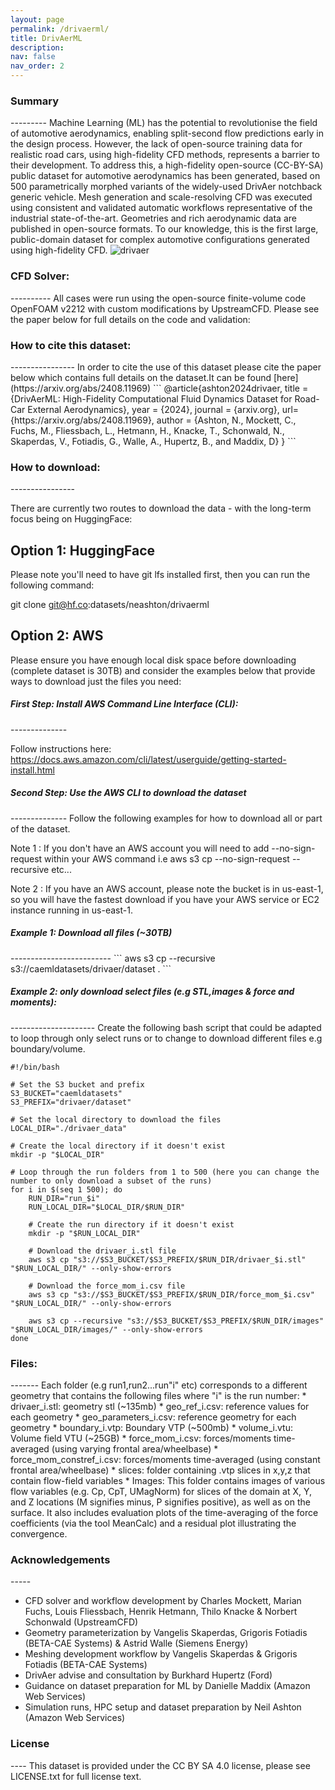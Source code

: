 ```yaml
---
layout: page
permalink: /drivaerml/
title: DrivAerML
description: 
nav: false
nav_order: 2
---
```


<h3>Summary</h3>
---------
Machine Learning (ML) has the potential to revolutionise the field of automotive aerodynamics, enabling split-second flow predictions early in the design process.
However, the lack of open-source training data for realistic road cars, using high-fidelity CFD methods, represents a barrier to their development.
To address this, a high-fidelity open-source (CC-BY-SA) public dataset for automotive aerodynamics has been generated, based on 500 parametrically morphed variants of the widely-used DrivAer notchback generic vehicle. Mesh generation and scale-resolving CFD was executed using consistent and validated automatic workflows representative of the industrial state-of-the-art. Geometries and rich aerodynamic data are published in open-source formats. To our knowledge, this is the first large, public-domain dataset for complex automotive configurations generated using high-fidelity CFD.

<img class="photo" alt="drivaer" src="{{ site.baseurl }}/assets/img/drivaer1.png">
<h3>CFD Solver:</h3>
----------
All cases were run using the open-source finite-volume code OpenFOAM v2212 with custom modifications by UpstreamCFD. Please see the paper below for full details on the code and validation:

<h3>How to cite this dataset:</h3>
----------------
In order to cite the use of this dataset please cite the paper below which contains full details on the dataset.It can be found [here](https://arxiv.org/abs/2408.11969)
```
@article{ashton2024drivaer,
    title = {DrivAerML: High-Fidelity Computational Fluid Dynamics Dataset for Road-Car External Aerodynamics},
    year = {2024},
    journal = {arxiv.org},
    url={https://arxiv.org/abs/2408.11969},
    author = {Ashton, N., Mockett, C., Fuchs, M., Fliessbach, L., Hetmann, H., Knacke, T., Schonwald, N.,
Skaperdas, V., Fotiadis, G., Walle, A., Hupertz, B., and Maddix, D}
}
```
<h3>How to download:</h3>
----------------

There are currently two routes to download the data - with the long-term focus being on HuggingFace:

Option 1: HuggingFace
--------------
Please note you'll need to have git lfs installed first, then you can run the following command:

git clone git@hf.co:datasets/neashton/drivaerml

Option 2: AWS
--------

Please ensure you have enough local disk space before downloading (complete dataset is 30TB) and consider the examples below that provide ways to download just the files you need:

<h5>First Step: Install AWS Command Line Interface (CLI):</h5>
--------------

Follow instructions here: https://docs.aws.amazon.com/cli/latest/userguide/getting-started-install.html

<h5>Second Step: Use the AWS CLI to download the dataset</h5>
--------------
Follow the following examples for how to download all or part of the dataset.

Note 1 : If you don't have an AWS account you will need to add --no-sign-request within your AWS command i.e aws s3 cp --no-sign-request --recursive etc...

Note 2 : If you have an AWS account, please note the bucket is in us-east-1, so you will have the fastest download if you have your AWS service or EC2 instance running in us-east-1.

<h5>Example 1: Download all files (~30TB)</h5>
-------------------------
```
aws s3 cp --recursive s3://caemldatasets/drivaer/dataset .
```
<h5>Example 2: only download select files (e.g STL,images & force and moments):</h5>
---------------------
Create the following bash script that could be adapted to loop through only select runs or to change to download different files e.g boundary/volume.

```
#!/bin/bash

# Set the S3 bucket and prefix
S3_BUCKET="caemldatasets"
S3_PREFIX="drivaer/dataset"

# Set the local directory to download the files
LOCAL_DIR="./drivaer_data"

# Create the local directory if it doesn't exist
mkdir -p "$LOCAL_DIR"

# Loop through the run folders from 1 to 500 (here you can change the number to only download a subset of the runs)
for i in $(seq 1 500); do
    RUN_DIR="run_$i"
    RUN_LOCAL_DIR="$LOCAL_DIR/$RUN_DIR"

    # Create the run directory if it doesn't exist
    mkdir -p "$RUN_LOCAL_DIR"

    # Download the drivaer_i.stl file
    aws s3 cp "s3://$S3_BUCKET/$S3_PREFIX/$RUN_DIR/drivaer_$i.stl" "$RUN_LOCAL_DIR/" --only-show-errors

    # Download the force_mom_i.csv file
    aws s3 cp "s3://$S3_BUCKET/$S3_PREFIX/$RUN_DIR/force_mom_$i.csv" "$RUN_LOCAL_DIR/" --only-show-errors

    aws s3 cp --recursive "s3://$S3_BUCKET/$S3_PREFIX/$RUN_DIR/images" "$RUN_LOCAL_DIR/images/" --only-show-errors
done
```

<h3>Files:</h3>
-------
Each folder (e.g run1,run2...run"i" etc) corresponds to a different geometry that contains the following files where "i" is the run number:
* drivaer_i.stl: geometry stl (~135mb)
* geo_ref_i.csv: reference values for each geometry
* geo_parameters_i.csv: reference geometry for each geometry
* boundary_i.vtp: Boundary VTP (~500mb)
* volume_i.vtu: Volume field VTU (~25GB)
* force_mom_i.csv: forces/moments time-averaged (using varying frontal area/wheelbase)
* force_mom_constref_i.csv: forces/moments time-averaged (using constant frontal area/wheelbase)
* slices: folder containing .vtp slices in x,y,z that contain flow-field variables
* Images: This folder contains images of various flow variables (e.g. Cp, CpT, UMagNorm) for slices of the domain at X, Y, and Z locations (M signifies minus, P signifies positive), as well as on the surface. It also includes evaluation plots of the time-averaging of the force coefficients (via the tool MeanCalc) and a residual plot illustrating the convergence.

<h3>Acknowledgements</h3>
-----

* CFD solver and workflow development by Charles Mockett, Marian Fuchs, Louis Fliessbach, Henrik Hetmann, Thilo Knacke & Norbert Schonwald (UpstreamCFD)
* Geometry parameterization by Vangelis Skaperdas, Grigoris Fotiadis (BETA-CAE Systems) & Astrid Walle (Siemens Energy)
* Meshing development workflow by Vangelis Skaperdas & Grigoris Fotiadis (BETA-CAE Systems)
* DrivAer advise and consultation by Burkhard Hupertz (Ford)
* Guidance on dataset preparation for ML by Danielle Maddix (Amazon Web Services)
* Simulation runs, HPC setup and dataset preparation by Neil Ashton (Amazon Web Services)

<h3>License</h3>
----
This dataset is provided under the CC BY SA 4.0 license, please see LICENSE.txt for full license text.
